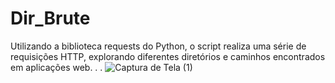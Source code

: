 # Dir_Brute
Utilizando a biblioteca requests do Python, o script realiza uma série de requisições HTTP, explorando diferentes diretórios e caminhos encontrados em aplicações web.
.
.
![Captura de Tela (1)](https://github.com/GiovanniMatos/Dir_Brute/assets/99231397/ac0dc4df-45e5-4fec-967c-a32c2d4199f0)
